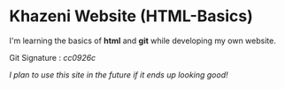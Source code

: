 # Khazeni Website (HTML-Basics)
I'm learning the basics of **html** and **git** while developing my own website.

Git Signature : *cc0926c*

*I plan to use this site in the future if it ends up looking good!*
